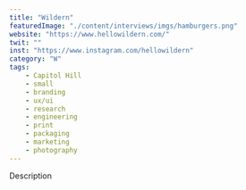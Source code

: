 ```yaml
---
title: "Wildern"
featuredImage: "./content/interviews/imgs/hamburgers.png"
website: "https://www.hellowildern.com/"
twit: ""
inst: "https://www.instagram.com/hellowildern"
category: "W"
tags:
    - Capitol Hill
    - small
    - branding
    - ux/ui
    - research
    - engineering
    - print
    - packaging
    - marketing
    - photography
---
```


Description
